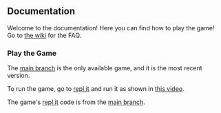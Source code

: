 [wiki]: https://github.com/JavascriptLearner815/save-speedo/wiki
[main]: https://github.com/JavascriptLearner815/save-speedo/tree/main
[repl]: https://repl.it/@JavascriptLearn/save-speedo
[run]: https://www.loom.com/share/cf6f1fc8f0274e529f4bd1bf51d4aa55

## Documentation
Welcome to the documentation! Here you can find how to play the game! Go to [the wiki][wiki] for the FAQ.
### Play the Game
The [main branch][main] is the only available game, and it is the most recent version.

To run the game, go to [repl.it][repl] and run it as shown in [this video][run].

The game's [repl.it][repl] code is from the [main branch][main].
